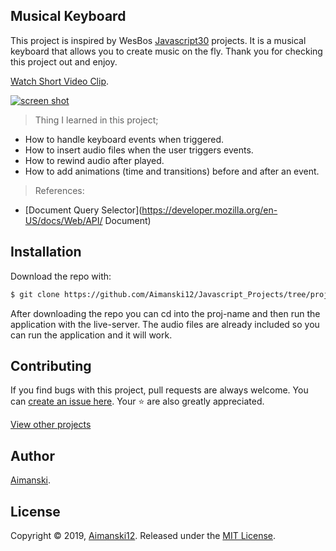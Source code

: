 ## Musical Keyboard

This project is inspired by WesBos [Javascript30](https://javascript30.com/) projects. It is a musical keyboard that allows you to create music on the fly. Thank you for checking this project out and enjoy. 

[Watch Short Video Clip](https://www.youtube.com/watch?v=4dpbqbb1AWQ&feature=youtu.be).

<div float="left">
  <a href="https://www.youtube.com/watch?v=4dpbqbb1AWQ&feature=youtu.be">
    <img src="https://user-images.githubusercontent.com/32781697/57826349-87ca5880-7768-11e9-8d04-098de21edeb4.jpg" alt="screen shot">
  </a>
</div>

> Thing I learned in this project;
  * How to handle keyboard events when triggered.
  * How to insert audio files when the user triggers events.
  * How to rewind audio after played. 
  * How to add animations (time and transitions) before and after an event.

> References:
  * [Document Query Selector](https://developer.mozilla.org/en-US/docs/Web/API/
  Document)

## Installation

Download the repo with:

```bash
$ git clone https://github.com/Aimanski12/Javascript_Projects/tree/proj01 proj-name
```

After downloading the repo you can cd into the proj-name and then run the application with the live-server. The audio files are already included so you can run the application and it will work. 

## Contributing

If you find bugs with this project, pull requests are always welcome. You can [create an issue here](https://github.com/Aimanski12/MyReactNativeProjects/issues/new).
Your :star: are also greatly appreciated.

[View other projects](https://github.com/Aimanski12/MyReactNativeProjects)

## Author

[Aimanski](https://github.com/Aimanski12).

## License 

Copyright © 2019, [Aimanski12](https://github.com/Aimanski12).
Released under the [MIT License](LICENSE).


